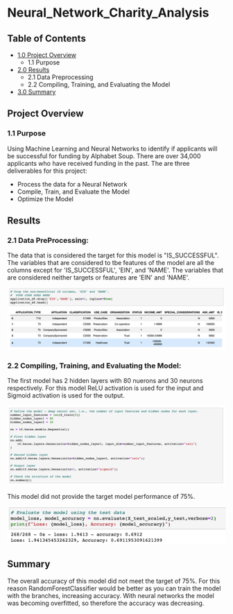 # Neural_Network_Charity_Analysis

## Table of Contents
- [1.0 Project Overview](#Project-Overview)
  * 1.1 Purpose
- [2.0 Results](#Results)
  * 2.1 Data Preprocessing
  * 2.2 Compiling, Training, and Evaluating the Model
- [3.0 Summary](#Summary)

<a name="Project-Overview"></a>
## Project Overview
### 1.1 Purpose
Using Machine Learning and Neural Networks to identify if applicants will be successful for funding by Alphabet Soup.  There are over 34,000 applicants who have received funding in the past. The are three deliverables for this project:
  - Process the data for a Neural Network
  - Compile, Train, and Evaluate the Model
  - Optimize the Model

<a name="Results"></a>
## Results

### 2.1 Data PreProcessing:

The data that is considered the target for this model is "IS_SUCCESSFUL". The variables that are considered to tbe features of the model are all the columns except for 'IS_SUCCESSFUL', 'EIN', and 'NAME'. The variables that are considered neither targets or features are 'EIN' and 'NAME'. 

![alt text](Resources/Trial1.png) 

### 2.2 Compiling, Training, and Evaluating the Model:

The first model has 2 hidden layers with 80 nuerons and 30 neurons respectively. For this model ReLU activation is used for the input and Sigmoid activation is used for the output. 

![alt text](Resources/Trial1_1.png) 

This model did not provide the target model performance of 75%.   

![alt text](Resources/Trial1_2.png) 

<a name="Summary"></a>
## Summary

The overall accuracy of this model did not meet the target of 75%. For this reason RandomForestClassifier would be better as you can train the model with the branches, increasing accuracy.  With neural networks the model was becoming overfitted, so therefore the accuracy was decreasing. 
